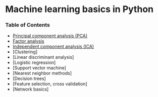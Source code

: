 # Machine learning basics in Python

### Table of Contents

* [Principal component analysis (PCA)](https://github.com/ellieshuojin/JupyterNotebook/blob/master/PCA.ipynb)
* [Factor analysis](https://github.com/ellieshuojin/JupyterNotebook/blob/master/FactorAnalysis.ipynb)
* [Independent component analysis (ICA)](https://github.com/ellieshuojin/JupyterNotebook/blob/master/ICA.ipynb)
* [Clustering]
* [Linear discriminant analysis]
* [Logistic regression]
* [Support vector machine]
* [Nearest neighbor methods]
* [Decision trees]
* [Feature selection, cross validation]
* [Network basics]
